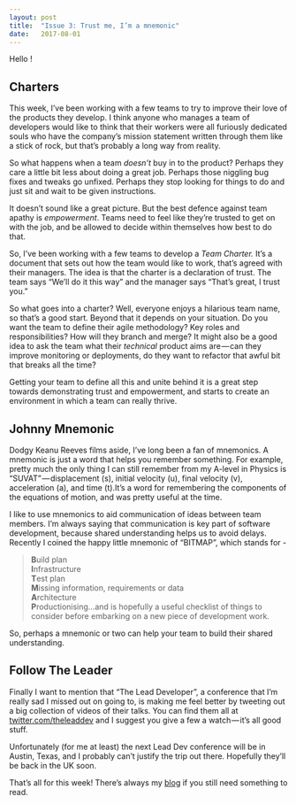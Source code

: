 ```yaml
---
layout:	post
title:	"Issue 3: Trust me, I’m a mnemonic"
date:	2017-08-01
---
```


Hello !

## Charters

This week, I’ve been working with a few teams to try to improve their love of the products they develop. I think anyone who manages a team of developers would like to think that their workers were all furiously dedicated souls who have the company’s mission statement written through them like a stick of rock, but that’s probably a long way from reality.

So what happens when a team _doesn’t_ buy in to the product? Perhaps they care a little bit less about doing a great job. Perhaps those niggling bug fixes and tweaks go unfixed. Perhaps they stop looking for things to do and just sit and wait to be given instructions.

It doesn’t sound like a great picture. But the best defence against team apathy is _empowerment_. Teams need to feel like they’re trusted to get on with the job, and be allowed to decide within themselves how best to do that.

So, I’ve been working with a few teams to develop a _Team Charter._ It’s a document that sets out how the team would like to work, that’s agreed with their managers. The idea is that the charter is a declaration of trust. The team says “We’ll do it this way” and the manager says “That’s great, I trust you.”

So what goes into a charter? Well, everyone enjoys a hilarious team name, so that’s a good start. Beyond that it depends on your situation. Do you want the team to define their agile methodology? Key roles and responsibilities? How will they branch and merge? It might also be a good idea to ask the team what their _technical_ product aims are — can they improve monitoring or deployments, do they want to refactor that awful bit that breaks all the time?

Getting your team to define all this and unite behind it is a great step towards demonstrating trust and empowerment, and starts to create an environment in which a team can really thrive.

## Johnny Mnemonic

Dodgy Keanu Reeves films aside, I’ve long been a fan of mnemonics. A mnemonic is just a word that helps you remember something. For example, pretty much the only thing I can still remember from my A-level in Physics is “SUVAT” — displacement (s), initial velocity (u), final velocity (v), acceleration (a), and time (t).It’s a word for remembering the components of the equations of motion, and was pretty useful at the time.

I like to use mnemonics to aid communication of ideas between team members. I’m always saying that communication is key part of software development, because shared understanding helps us to avoid delays. Recently I coined the happy little mnemonic of “BITMAP”, which stands for -


> **B**uild plan  
> **I**nfrastructure  
> **T**est plan  
> **M**issing information, requirements or data  
> **A**rchitecture  
> **P**roductionising…and is hopefully a useful checklist of things to consider before embarking on a new piece of development work.

So, perhaps a mnemonic or two can help your team to build their shared understanding.

## Follow The Leader

Finally I want to mention that “The Lead Developer”, a conference that I’m really sad I missed out on going to, is making me feel better by tweeting out a big collection of videos of their talks. You can find them all at [twitter.com/theleaddev](https://twitter.com/theleaddev) and I suggest you give a few a watch — it’s all good stuff.

Unfortunately (for me at least) the next Lead Dev conference will be in Austin, Texas, and I probably can’t justify the trip out there. Hopefully they’ll be back in the UK soon.

That’s all for this week! There’s always my [blog](https://medium.com/@jezhalford) if you still need something to read.
